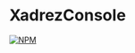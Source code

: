 # XadrezConsole

[![NPM](https://img.shields.io/npm/l/react)](https://github.com/RonaldoCesar28/XadrezConsole/blob/main/License)
